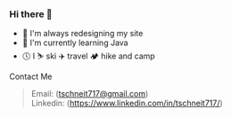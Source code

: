 ### Hi there 👋

- 🔭 I'm always redesigning my site
- 🌱 I'm currently learning Java
- 🕔 I ⛷ ski ✈️ travel 🏕 hike and camp  

Contact Me
> Email: (tschneit717@gmail.com)\
> Linkedin: (https://www.linkedin.com/in/tschneit717/)
